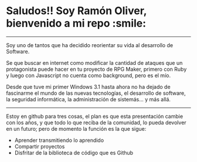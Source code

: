 <h1>Saludos!! Soy Ramón Oliver, bienvenido a mi repo :smile:</h1> 

_____

Soy uno de tantos que ha decidido reorientar su vida al desarrollo de Software.

Se que buscar en internet como modificar la cantidad de ataques que un protagonista puede hacer en tu proyecto de RPG Maker, primero con Ruby y luego con Javascript no cuenta como background, pero es el mío.

Desde que tuve mi primer Windows 3.1 hasta ahora no ha dejado de fascinarme el mundo de las nuevas tecnologías, el desarrollo de software, la seguridad informática, la administración de sistemás... y más allá.

_______

Estoy en github para tres cosas, el plan es que esta presentación cambie con los años, y que todo lo que reciba de la comunidad, lo pueda devolver en un futuro; pero de momento la función es la que sigue:

<ul>
  <li>Aprender transmitiendo lo aprendido</li>
  <li> Compartir proyectos </li>
  <li>Disfritar de la biblioteca de código que es Github</li></li>
</ul>
